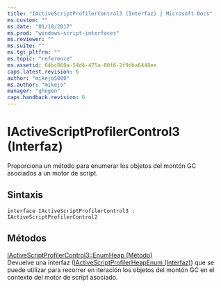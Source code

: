 ```yaml
---
title: "IActiveScriptProfilerControl3 (Interfaz) | Microsoft Docs"
ms.custom: ""
ms.date: "01/18/2017"
ms.prod: "windows-script-interfaces"
ms.reviewer: ""
ms.suite: ""
ms.tgt_pltfrm: ""
ms.topic: "reference"
ms.assetid: 64bc860a-54d4-475a-80f6-2f9dba6448ee
caps.latest.revision: 6
author: "mikejo5000"
ms.author: "mikejo"
manager: "ghogen"
caps.handback.revision: 6
---
```

# IActiveScriptProfilerControl3 (Interfaz)
Proporciona un método para enumerar los objetos del montón GC asociados a un motor de script.  
  
## Sintaxis  
  
```  
interface IActiveScriptProfilerControl3 : IActiveScriptProfilerControl2  
```  
  
## Métodos  
 [IActiveScriptProfilerControl3::EnumHeap \(Método\)](../../winscript/reference/iactivescriptprofilercontrol3-enumheap-method.md)  
 Devuelve una interfaz \([IActiveScriptProfilerHeapEnum \(Interfaz\)](../../winscript/reference/iactivescriptprofilerheapenum-interface.md)\) que se puede utilizar para recorrer en iteración los objetos del montón GC en el contexto del motor de script asociado.